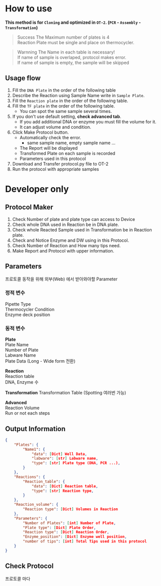 # How to use
**This method is for `Cloning` and optimized in `OT-2`. (`PCR` - `Assembly` - `Transformation`)**   

> Success
The Maximum number of plates is 4  
Reaction Plate must be single and place on thermocycler.  

> Warnning
The Name in each table is necessary!  
If name of sample is overlaped, protocol makes error.  
If name of sample is empty, the sample will be skipped  

## Usage flow

1. Fill the `DNA Plate` in the order of the following table  
2. Describe the Reaction using Sample Name write in `Sample Plate`.
3. Fill the `Reaction plate` in the order of the following table.
4. Fill the `TF plate` in the order of the following table.
   - You can spot the same sample several times.
5. If you don't use default setting, **check advanced tab**.
   - If you add additional DNA or enzyme you must fill the volume for it.
   - It can adjust volume and condition.
6. Click Make Protocol button.
   - Automatically check the error.
     - same sample name, empty sample name ...
   - The Report will be displayed  
   - Transformed Plate on each sample is recorded
   - Parameters used in this protocol
7. Download and Transfer protocol.py file to OT-2
8. Run the protocol with appropriate samples

# Developer only

## Protocol Maker

1. Check Number of plate and plate type can access to Device
2. Check whole DNA used in Reaction be in DNA plate.
3. Check whole Reacted Sample used in Transformation be in Reaction plate.
4. Check and Notice Enzyme and DW using in this Protocol.
5. Check Number of Reaction and How many tips need.
6. Make Report and Protocol with upper information.

## Parameters

프로토콜 동작을 위해 외부(Web) 에서 받아와야할 Parameter

### 정적 변수

Pipette Type  
Thermocycler Condition  
Enzyme deck position  

### 동적 변수

**Plate**  
Plate Name  
Number of Plate  
Labware Name  
Plate Data (Long - Wide form 전환)  

**Reaction**  
Reaction table  
DNA, Enzyme 수  

**Transformation**
Transformation Table (Spotting 여러번 가능)  

**Advanced**  
Reaction Volume  
Run or not each steps

## Output Information

``` json
{
    "Plates": {
        "Name1": {
            "data": [Dict] Well Data,
            "labware": [str] Labware name,
            "type": [str] Plate type (DNA, PCR ...),
        }
    },
    "Reactions": {
        "Reaction_table": {
            "data": [Dict] Reaction table,
            "type": [str] Reaction type,
        }
    },
    "Reaction_volume": {
        "Reaction type": [Dict] Volumes in Reaction
    },
    "Parameters": {
        "Number of Plates": [int] Number of Plate,
        "Plate type": [Dict] Plate Order,
        "Reaction type": [Dict] Reaction Order,
        "Enzyme_position": [Dict] Enzyme well position,
        "number of tips": [int] Total Tips used in this protocol
    }
}
```
## Check Protocol

프로토콜 마다 